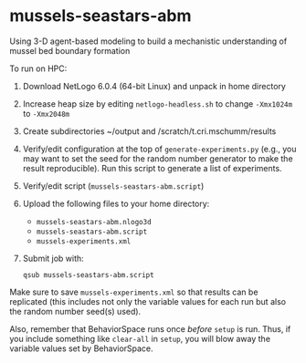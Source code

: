 # mussels-seastars-abm
Using 3-D agent-based modeling to build a mechanistic understanding of mussel bed boundary formation

To run on HPC:

1) Download NetLogo 6.0.4 (64-bit Linux) and unpack in home directory

2) Increase heap size by editing ``netlogo-headless.sh`` to change
   ``-Xmx1024m`` to ``-Xmx2048m``

3) Create subdirectories ~/output and /scratch/t.cri.mschumm/results

4) Verify/edit configuration at the top of ``generate-experiments.py`` (e.g.,
   you may want to set the seed for the random number generator to make the
   result reproducible). Run this script to generate a list of experiments.

5) Verify/edit script (``mussels-seastars-abm.script``)

6) Upload the following files to your home directory:

   - ``mussels-seastars-abm.nlogo3d``
   - ``mussels-seastars-abm.script``
   - ``mussels-experiments.xml``

7) Submit job with:

       qsub mussels-seastars-abm.script

Make sure to save ``mussels-experiments.xml`` so that results can be
replicated (this includes not only the variable values for each run but also
the random number seed(s) used).

Also, remember that BehaviorSpace runs once *before* ``setup`` is run. Thus,
if you include something like ``clear-all`` in ``setup``, you will blow away
the variable values set by BehaviorSpace.
